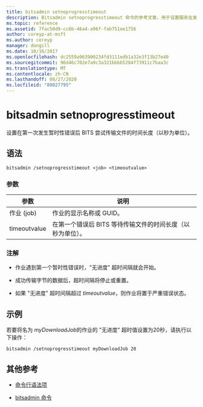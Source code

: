 ```yaml
---
title: bitsadmin setnoprogresstimeout
description: Bitsadmin setnoprogresstimeout 命令的参考文章，用于设置服务在发生暂时性错误后尝试传输文件的时间长度（以秒为单位）。
ms.topic: reference
ms.assetid: 7fac50d9-cc6b-46a4-a96f-fab751ee1756
author: coreyp-at-msft
ms.author: coreyp
manager: dongill
ms.date: 10/16/2017
ms.openlocfilehash: dc2559a963900234fd3111edb1a32e3f13b27e40
ms.sourcegitcommit: 96d46c702e7a9c3a321bbbb5284f73911c7baa3c
ms.translationtype: MT
ms.contentlocale: zh-CN
ms.lasthandoff: 08/27/2020
ms.locfileid: "89027795"
---
```

# <a name="bitsadmin-setnoprogresstimeout"></a>bitsadmin setnoprogresstimeout

设置在第一次发生暂时性错误后 BITS 尝试传输文件的时间长度（以秒为单位）。

## <a name="syntax"></a>语法

```
bitsadmin /setnoprogresstimeout <job> <timeoutvalue>
```

### <a name="parameters"></a>参数

| 参数 | 说明 |
| --------- | ----------- |
| 作业 (job) | 作业的显示名称或 GUID。 |
| timeoutvalue | 在第一个错误后 BITS 等待传输文件的时间长度（以秒为单位）。 |

### <a name="remarks"></a>注解

- 作业遇到第一个暂时性错误时，"无进度" 超时间隔就会开始。

- 成功传输字节的数据后，超时间隔将停止或重置。

- 如果 "无进度" 超时间隔超过 *timeoutvalue*，则作业将置于严重错误状态。

## <a name="examples"></a>示例

若要将名为 *myDownloadJob*的作业的 "无进度" 超时值设置为20秒，请执行以下操作：

```
bitsadmin /setnoprogresstimeout myDownloadJob 20
```

## <a name="additional-references"></a>其他参考

- [命令行语法项](command-line-syntax-key.md)

- [bitsadmin 命令](bitsadmin.md)
